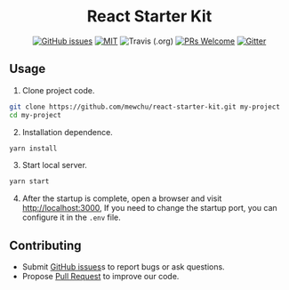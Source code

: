 <h1 align="center">React Starter Kit</h1>

<div align="center">

[![GitHub issues](https://img.shields.io/github/issues/mewchu/react-starter-kit.svg?style=flat-square)](https://github.com/mewchu/issues)
[![MIT](https://img.shields.io/dub/l/vibe-d.svg?style=flat-square)](http://opensource.org/licenses/MIT)
![Travis (.org)](https://img.shields.io/travis/mewchu/react-starter-kit.svg)
[![PRs Welcome](https://img.shields.io/badge/PRs-welcome-brightgreen.svg?style=flat-square)](https://github.com/mewchu/pulls)
[![Gitter](https://img.shields.io/gitter/room/react-starter-kit/react-starter-kit.svg)](https://gitter.im/react-starter-kit/react-starter-kit)

</div>

## Usage

1. Clone project code.

```bash
git clone https://github.com/mewchu/react-starter-kit.git my-project
cd my-project
```

2. Installation dependence.

```bash
yarn install
```

3. Start local server.

```bash
yarn start
```

4. After the startup is complete, open a browser and visit [http://localhost:3000](http://localhost:3000), If you need to change the startup port, you can configure it in the `.env` file.

## Contributing

- Submit [GitHub issues](http://github.com/mewchu/issues)s to report bugs or ask questions.
- Propose [Pull Request](http://github.com/mewchu/pulls) to improve our code.
